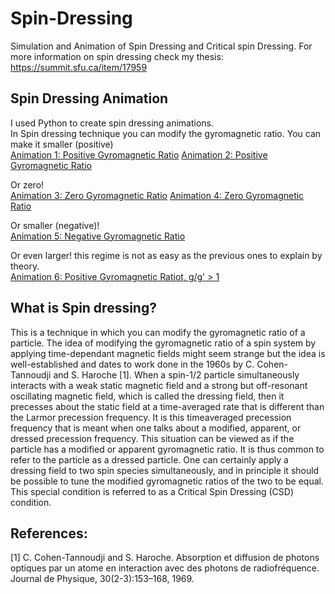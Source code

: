 # Spin-Dressing

Simulation and Animation of Spin Dressing and Critical spin Dressing. For more information on spin dressing check my thesis:\
https://summit.sfu.ca/item/17959

## Spin Dressing Animation
I used Python to create spin dressing animations.\
In Spin dressing technique you can modify the gyromagnetic ratio. You can make it smaller (positive)\
[Animation 1: Positive Gyromagnetic Ratio](https://www.youtube.com/watch?v=EiqRMX0nIhQ)
[Animation 2: Positive Gyromagnetic Ratio](https://www.youtube.com/watch?v=iyd_FxOrCf4)

Or zero!\
[Animation 3: Zero Gyromagnetic Ratio](https://www.youtube.com/watch?v=jOi7MLmp728)
[Animation 4: Zero Gyromagnetic Ratio](https://www.youtube.com/watch?v=h2akxwL6yRY)

Or smaller (negative)!\
[Animation 5: Negative Gyromagnetic Ratio](https://www.youtube.com/watch?v=YB0gY3PAUek)

Or even larger! this regime is not as easy as the previous ones to explain by theory.\
[Animation 6: Positive Gyromagnetic Ratiot, g/g' > 1](https://www.youtube.com/watch?v=Nm4_zSmGw-M)


## What is Spin dressing?

This is a technique in which you can modify the gyromagnetic ratio of a particle.
The idea of modifying the gyromagnetic ratio of a spin system by applying time-dependant
magnetic fields might seem strange but the idea is well-established and dates to work done
in the 1960s by C. Cohen-Tannoudji and S. Haroche [1]. When a spin-1/2 particle simultaneously
interacts with a weak static magnetic field and a strong but off-resonant oscillating
magnetic field, which is called the dressing field, then it precesses about the static field at
a time-averaged rate that is different than the Larmor precession frequency. It is this timeaveraged
precession frequency that is meant when one talks about a modified, apparent, or
dressed precession frequency. This situation can be viewed as if the particle has a modified
or apparent gyromagnetic ratio. It is thus common to refer to the particle as a dressed
particle. One can certainly apply a dressing field to two spin species simultaneously, and
in principle it should be possible to tune the modified gyromagnetic ratios of the two to be
equal. This special condition is referred to as a Critical Spin Dressing (CSD) condition.

## References:
[1] C. Cohen-Tannoudji and S. Haroche. Absorption et diffusion de photons optiques par
un atome en interaction avec des photons de radiofréquence. Journal de Physique,
30(2-3):153–168, 1969.


